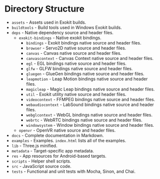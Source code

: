 # Directory Structure

- `assets` - Assets used in Exokit builds.
- `buildtools` - Build tools used in Windows Exokit builds.
- `deps` - Native dependency source and header files.
  - `exokit-bindings` - Native exokit bindings.
    - `bindings` - Exokit bindings native source and header files.
    - `browser` - Servo2D native source and header files.
    - `canvas` - Canvas native source and header files.
    - `canvascontext` - Canvas Context native source and header files.
    - `egl` - EGL bindings native source and header files.
    - `glfw` - GLFW bindings native source and header files.
    - `gluegen` - GlueGen bindings native source and header files.
    - `leapmotion` - Leap Motion bindings native source and header files.
    - `magicleap` - Magic Leap bindings native source and header files.
    - `util` - Exokit utility native source and header files.
    - `videocontext` - FFMPEG bindings native source and header files.
    - `webaudiocontext` - LabSound bindings native source and header files.
    - `webglcontext` - WebGL bindings native source and header files.
    - `webrtc` - WebRTC bindings native source and header files.
    - `windowsystem` - Window bindings native source and header files.
  - `openvr` - OpenVR native source and header files.
- `docs` - Complete documentation in Markdown.
- `examples` - Examples. `index.html` lists all of the examples.
- `lib` - Three.js minified.
- `metadata` - Target-specific app metadata.
- `res` - App resources for Android-based targets.
- `scripts` - Helper shell scripts.
- `src` - JavaScript source code.
- `tests` - Functional and unit tests with Mocha, Sinon, and Chai.
